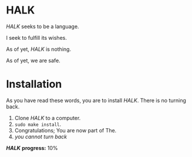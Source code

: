 # HALK

*HALK* seeks to be a language.

I seek to fulfill its wishes.

As of yet, *HALK* is nothing.

As of yet, we are safe.

# Installation

As you have read these words, you are to install *HALK*.
There is no turning back.

1. Clone *HALK* to a computer.
2. `sudo make install`.
3. Congratulations; You are now part of The.
3. *you cannot turn back*

***HALK*** **progress:** 10%
